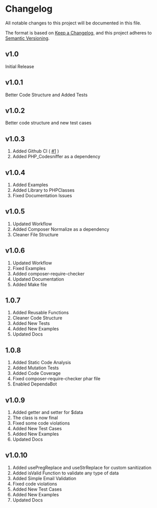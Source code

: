 # Changelog

All notable changes to this project will be documented in this file.

The format is based on [Keep a Changelog](https://keepachangelog.com/en/1.0.0/), and this project adheres to [Semantic Versioning](https://semver.org/spec/v2.0.0.html).

## v1.0

Initial Release

## v1.0.1

Better Code Structure and Added Tests

## v1.0.2

Better code structure and new test cases

## v1.0.3

1. Added Github CI ( [#1](https://github.com/fariscode511/PhpSanitization/pull/1) )
2. Added PHP_Codesniffer as a dependency

## v1.0.4

1. Added Examples
2. Added Library to PHPClasses
3. Fixed Documentation Issues

## v1.0.5

1. Updated Workflow
2. Added Composer Normalize as a dependency
3. Cleaner File Structure

## v1.0.6

1. Updated Workflow
2. Fixed Examples
3. Added composer-require-checker
4. Updated Documentation
5. Added Make file

## 1.0.7

1. Added Reusable Functions
2. Cleaner Code Structure
3. Added New Tests
4. Added New Examples
5. Updated Docs

## 1.0.8

1. Added Static Code Analysis
2. Added Mutation Tests
3. Added Code Coverage
4. Fixed composer-require-checker phar file
5. Enabled DependaBot

## v1.0.9

1. Added getter and setter for $data
2. The class is now final
3. Fixed some code violations
4. Added New Test Cases
5. Added New Examples
6. Updated Docs

## v1.0.10

1. Added usePregReplace and useStrReplace for custom sanitization
2. Added isValid Function to validate any type of data
3. Added Simple Email Validation
4. Fixed code violations
5. Added New Test Cases
6. Added New Examples
7. Updated Docs
